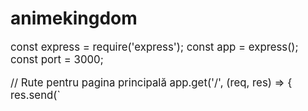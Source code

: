 # animekingdom
const express = require('express');
const app = express();
const port = 3000;

// Rute pentru pagina principală
app.get('/', (req, res) => {
    res.send(`
        <!DOCTYPE html>
        <html lang="ro">
        <head>
            <meta charset="UTF-8">
            <meta name="viewport" content="width=device-width, initial-scale=1.0">
            <title>Pagină personalizată</title>
            <style>
                /* Setarea background-ului la negru */
                body {
                    background-color: black; /* Fundal negru */
                    color: white; /* Text alb pentru contrast */
                    font-family: Arial, sans-serif;
                    text-align: center;
                    padding: 20px;
                }

                h1 {
                    font-size: 2.5em;
                }

                p {
                    font-size: 1.2em;
                }

                a {
                    color: red; /* Culoare roșie pentru link */
                    text-decoration: none;
                }

                a:hover {
                    text-decoration: underline; /* Adaugă subliniere când treci cu mouse-ul peste link */
                }
            </style>
        </head>
        <body>
            <h1>Salut</h1>
            <p>Dacă ești un iubitor de animeuri te așteptăm pe server-ul nostru de Discord:</p>
            <p><a href="https://discord.gg/7bkkg9a5ee" target="_blank">Alătură-te serverului nostru de Discord</a></p>
        </body>
        </html>
    `);
});

// Pornirea serverului
app.listen(port, () => {
    console.log(`Serverul rulează pe http://localhost:${port}`);
});

